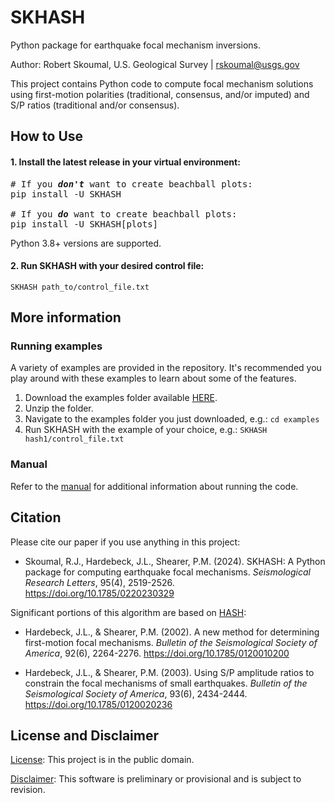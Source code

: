 # SKHASH

Python package for earthquake focal mechanism inversions.

Author: Robert Skoumal, U.S. Geological Survey | rskoumal@usgs.gov

This project contains Python code to compute focal mechanism solutions using first-motion polarities (traditional, consensus, and/or imputed) and S/P ratios (traditional and/or consensus).

## How to Use
#### 1. Install the latest release in your virtual environment:
<pre>
# If you <i><b>don't</b></i> want to create beachball plots:
pip install -U SKHASH

# If you <i><b>do</b></i> want to create beachball plots:
pip install -U SKHASH[plots]
</pre>
Python 3.8+ versions are supported.

#### 2. Run SKHASH with your desired control file:
```
SKHASH path_to/control_file.txt
```

## More information
### Running examples
A variety of examples are provided in the repository. It's recommended you play around with these examples to learn about some of the features.
1. Download the examples folder available [HERE](https://code.usgs.gov/esc/SKHASH/-/archive/main/SKHASH-main.zip?path=SKHASH/examples).
2. Unzip the folder.
3. Navigate to the examples folder you just downloaded, e.g.:
`
cd examples
`
4. Run SKHASH with the example of your choice, e.g.:
`SKHASH hash1/control_file.txt`

### Manual
Refer to the [manual](https://code.usgs.gov/esc/SKHASH/-/blob/main/SKHASH_manual.pdf) for additional information about running the code.


## Citation
Please cite our paper if you use anything in this project:

- Skoumal, R.J., Hardebeck, J.L., Shearer, P.M. (2024). SKHASH: A Python package for computing earthquake focal mechanisms. _Seismological Research Letters_, 95(4), 2519-2526. https://doi.org/10.1785/0220230329

Significant portions of this algorithm are based on [HASH](https://www.usgs.gov/node/279393):

- Hardebeck, J.L., & Shearer, P.M. (2002). A new method for determining first-motion focal mechanisms. _Bulletin of the Seismological Society of America_, 92(6), 2264-2276. https://doi.org/10.1785/0120010200

- Hardebeck, J.L., & Shearer, P.M. (2003). Using S/P amplitude ratios to constrain the focal mechanisms of small earthquakes. _Bulletin of the Seismological Society of America_, 93(6), 2434-2444. https://doi.org/10.1785/0120020236

## License and Disclaimer
[License](https://code.usgs.gov/esc/SKHASH/-/blob/main/LICENSE.md): This project is in the public domain.

[Disclaimer](https://code.usgs.gov/esc/SKHASH/-/blob/main/DISCLAIMER.md): This software is preliminary or provisional and is subject to revision.
